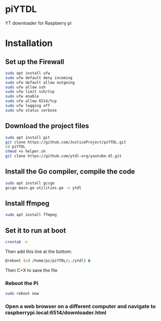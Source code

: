# piYTDL
YT downloader for Raspberry pi

# Installation
## Set up the Firewall
```bash
sudo apt install ufw
sudo ufw default deny incoming
sudo ufw default allow outgoing
sudo ufw allow ssh
sudo ufw limit ssh/tcp
sudo ufw enable
sudo ufw allow 6514/tcp
sudo ufw logging off
sudo ufw status verbose
```
## Download the project files
```bash
sudo apt install git
git clone https://github.com/JusticeProject/piYTDL.git
cd piYTDL
chmod +x helper.sh
git clone https://github.com/ytdl-org/youtube-dl.git
```
## Install the Go compiler, compile the code
```bash
sudo apt install gccgo
gccgo main.go utilities.go -o ytdl
```
## Install ffmpeg
```bash
sudo apt install ffmpeg
```
## Set it to run at boot
```bash
crontab -e
```
Then add this line at the bottom:
```bash
@reboot (cd /home/pi/piYTDL/;./ytdl) &
```
Then C+X to save the file
### Reboot the Pi
```bash
sudo reboot now
```
### Open a web browser on a different computer and navigate to raspberrypi.local:6514/downloader.html
